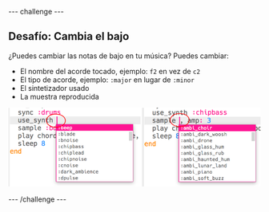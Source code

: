 --- challenge ---

## Desafío: Cambia el bajo

¿Puedes cambiar las notas de bajo en tu música? Puedes cambiar:

+ El nombre del acorde tocado, ejemplo: `f2` en vez de `c2`
+ El tipo de acorde, ejemplo: `:major` en lugar de `:minor`
+ El sintetizador usado
+ La muestra reproducida

![captura de pantalla](images/dj-bass-challenge.png)

--- /challenge ---